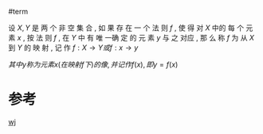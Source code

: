 #term 


设 $X ,Y$ 是 两 个 非 空 集 合 , 如 果 存 在 一 个 法 则 $f$ , 使 得 对 $X$ 中的 每 个 元 素 $x$ , 按 法 则 $f$ , 在 $Y$ 中 有 唯 一确 定 的 元 素 $y$ 与 之 对应 , 那 么 称 $f$ 为 从 $X$ 到 $Y$ 的 映 射 , 记 作 $f :X → Y 或 f :x → y$ 

$其 中 y 称 为 元 素 x (在 映 射 f 下 ) 的 像 , 并记作 f (x ) , 即 y = f (x )$

# 参考
[wj](https://zh.wikipedia.org/wiki/%E6%98%A0%E5%B0%84)